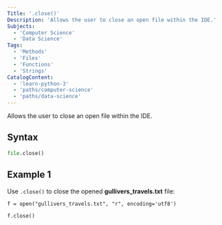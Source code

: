 ```yaml
---
Title: '.close()'
Description: 'Allows the user to close an open file within the IDE.'
Subjects:
  - 'Computer Science'
  - 'Data Science'
Tags:
  - 'Methods'
  - 'Files'
  - 'Functions'
  - 'Strings'
CatalogContent:
  - 'learn-python-3'
  - 'paths/computer-science'
  - 'paths/data-science'
---
```


Allows the user to close an open file within the IDE.

## Syntax

```py
file.close()
```

## Example 1

Use `.close()` to close the opened **gullivers_travels.txt** file:

```codebyte/python
f = open("gullivers_travels.txt", "r", encoding='utf8')

f.close()
```
